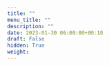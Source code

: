 ```yaml
---
title: ""
menu_title: ""
description: ""
date: 2023-01-30 06:00:00+00:10
draft: False
hidden: True
weight:
---
```

###
